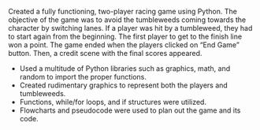 Created a fully functioning, two-player racing game using Python. 
The objective of the game was to avoid the tumbleweeds coming towards the character by switching lanes. If a player was hit by a tumbleweed, they had to start again from the beginning. The first player to get to the finish line won a point. The game ended when the players clicked on “End Game” button. Then, a credit scene with the final scores appeared. 
- Used a multitude of Python libraries such as graphics, math, and random to import the proper functions. 
- Created rudimentary graphics to represent both the players and tumbleweeds. 
- Functions, while/for loops, and if structures were utilized. 
- Flowcharts and pseudocode were used to plan out the game and its code.

